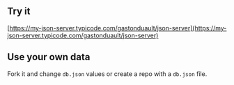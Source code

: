 ## Try it

[https://my-json-server.typicode.com/gastonduault/json-server](https://my-json-server.typicode.com/gastonduault/json-server)

## Use your own data

Fork it and change `db.json` values or create a repo with a `db.json` file.
